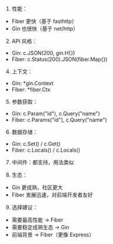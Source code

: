 1. 性能：
- Fiber 更快（基于 fasthttp）
- Gin 也很快（基于 net/http）

2. API 风格：
- Gin: c.JSON(200, gin.H{})
- Fiber: c.Status(200).JSON(fiber.Map{})
   
4. 上下文：
- Gin: *gin.Context
- Fiber: *fiber.Ctx
   
5. 参数获取：
- Gin: c.Param("id"), c.Query("name")
- Fiber: c.Params("id"), c.Query("name")
   
6. 数据存储：
- Gin: c.Set() / c.Get()
- Fiber: c.Locals() / c.Locals()
   
7. 中间件：都支持，用法类似
   
8. 生态：
- Gin 更成熟，社区更大
- Fiber 发展迅速，对前端开发者友好

9. 选择建议：
- 需要最高性能 → Fiber
- 需要稳定成熟生态 → Gin
- 前端背景 → Fiber（更像 Express）
